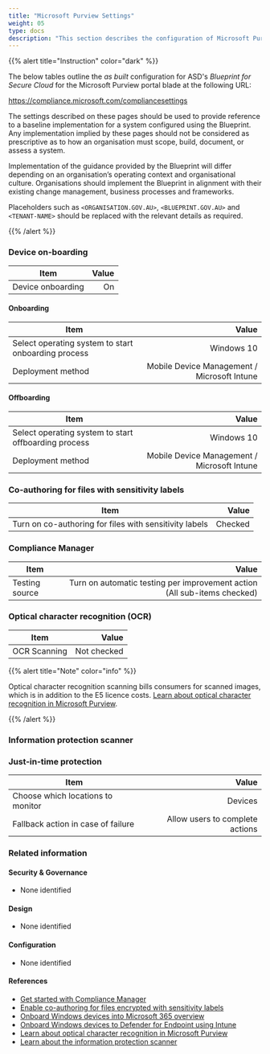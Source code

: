 ```yaml
---
title: "Microsoft Purview Settings"
weight: 05
type: docs
description: "This section describes the configuration of Microsoft Purview associated with systems built according to the guidance provided by ASD's Blueprint for Secure Cloud."
---
```


{{% alert title="Instruction" color="dark" %}}
 
The below tables outline the *as built* configuration for ASD's *Blueprint for Secure Cloud* for the Microsoft Purview portal blade at the following URL: 
 
https://compliance.microsoft.com/compliancesettings
 
The settings described on these pages should be used to provide reference to a baseline implementation for a system configured using the Blueprint. Any implementation implied by these pages should not be considered as prescriptive as to how an organisation must scope, build, document, or assess a system.

Implementation of the guidance provided by the Blueprint will differ depending on an organisation’s operating context and organisational culture. Organisations should implement the Blueprint in alignment with their existing change management, business processes and frameworks.

Placeholders such as `<ORGANISATION.GOV.AU>`, `<BLUEPRINT.GOV.AU>` and `<TENANT-NAME>` should be replaced with the relevant details as required.
 
{{% /alert %}}

### Device on-boarding

| Item              | Value |
| ----------------- | ----: |
| Device onboarding |    On |

#### Onboarding

| Item                                                |                                       Value |
| --------------------------------------------------- | ------------------------------------------: |
| Select operating system to start onboarding process |                                  Windows 10 |
| Deployment method                                   | Mobile Device Management / Microsoft Intune |

#### Offboarding

| Item                                                 |                                       Value |
| ---------------------------------------------------- | ------------------------------------------: |
| Select operating system to start offboarding process |                                  Windows 10 |
| Deployment method                                    | Mobile Device Management / Microsoft Intune |

### Co-authoring for files with sensitivity labels

| Item                                                   |   Value |
| ------------------------------------------------------ | ------: |
| Turn on co-authoring for files with sensitivity labels | Checked |

### Compliance Manager

| Item           |                                                                    Value |
| -------------- | -----------------------------------------------------------------------: |
| Testing source | Turn on automatic testing per improvement action (All sub-items checked) |

### Optical character recognition (OCR)

| Item         |       Value |
| ------------ | ----------: |
| OCR Scanning | Not checked |

{{% alert title="Note" color="info" %}}

Optical character recognition scanning bills consumers for scanned images, which is in addition to the E5 licence costs. [Learn about optical character recognition in Microsoft Purview](https://learn.microsoft.com/purview/ocr-learn-about#workflow-at-a-glance).

{{% /alert %}}

### Information protection scanner


### Just-in-time protection

| Item                               |                           Value |
| ---------------------------------- | ------------------------------: |
| Choose which locations to monitor  |                         Devices |
| Fallback action in case of failure | Allow users to complete actions |

### Related information

#### Security & Governance

* None identified
  
#### Design

* None identified
  
#### Configuration

* None identified

#### References

* [Get started with Compliance Manager](https://learn.microsoft.com/purview/compliance-manager-setup)
* [Enable co-authoring for files encrypted with sensitivity labels](https://learn.microsoft.com/purview/sensitivity-labels-coauthoring)
* [Onboard Windows devices into Microsoft 365 overview](https://learn.microsoft.com/purview/device-onboarding-overview)
* [Onboard Windows devices to Defender for Endpoint using Intune](https://learn.microsoft.com/microsoft-365/security/defender-endpoint/configure-endpoints-mdm)
* [Learn about optical character recognition in Microsoft Purview](https://learn.microsoft.com/purview/ocr-learn-about)
* [Learn about the information protection scanner](https://learn.microsoft.com/purview/deploy-scanner)